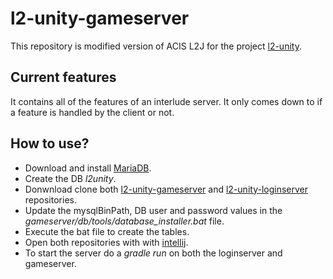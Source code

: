 # l2-unity-gameserver

This repository is modified version of ACIS L2J for the project [l2-unity](https://gitlab.com/shnok/l2-unity).

## Current features

It contains all of the features of an interlude server. It only comes down to if a feature is handled by the client or not.

## How to use?

- Download and install [MariaDB](https://downloads.mariadb.org/).
- Create the DB *l2unity*.
- Donwnload clone both [l2-unity-gameserver](https://github.com/shnok/l2-unity-gameserver) and [l2-unity-loginserver](https://github.com/shnok/l2-unity-loginserver) repositories.
- Update the mysqlBinPath, DB user and password values in the *gameserver/db/tools/database_installer.bat* file.
- Execute the bat file to create the tables.
- Open both repositories with with [intellij](https://www.jetbrains.com/idea/download/download-thanks.html?platform=windows&code=IIC).
- To start the server do a *gradle run* on both the loginserver and gameserver.
